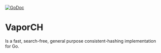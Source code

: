 [![GoDoc](https://godoc.org/github.com/jamiealquiza/vaporch?status.svg)](https://godoc.org/github.com/jamiealquiza/vaporch)

# VaporCH

Is a fast, search-free, general purpose consistent-hashing implementation for Go.